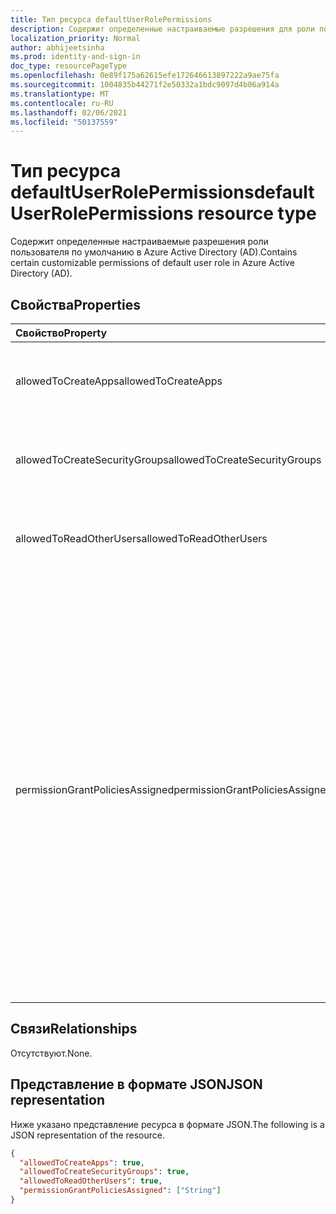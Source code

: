 ```yaml
---
title: Тип ресурса defaultUserRolePermissions
description: Содержит определенные настраиваемые разрешения для роли пользователя по умолчанию.
localization_priority: Normal
author: abhijeetsinha
ms.prod: identity-and-sign-in
doc_type: resourcePageType
ms.openlocfilehash: 0e89f175a62615efe172646613897222a9ae75fa
ms.sourcegitcommit: 1004835b44271f2e50332a1bdc9097d4b06a914a
ms.translationtype: MT
ms.contentlocale: ru-RU
ms.lasthandoff: 02/06/2021
ms.locfileid: "50137559"
---
```

# <a name="defaultuserrolepermissions-resource-type"></a><span data-ttu-id="737de-103">Тип ресурса defaultUserRolePermissions</span><span class="sxs-lookup"><span data-stu-id="737de-103">defaultUserRolePermissions resource type</span></span>

<span data-ttu-id="737de-104">Содержит определенные настраиваемые разрешения роли пользователя по умолчанию в Azure Active Directory (AD).</span><span class="sxs-lookup"><span data-stu-id="737de-104">Contains certain customizable permissions of default user role in Azure Active Directory (AD).</span></span>

## <a name="properties"></a><span data-ttu-id="737de-105">Свойства</span><span class="sxs-lookup"><span data-stu-id="737de-105">Properties</span></span>

| <span data-ttu-id="737de-106">Свойство</span><span class="sxs-lookup"><span data-stu-id="737de-106">Property</span></span> | <span data-ttu-id="737de-107">Тип</span><span class="sxs-lookup"><span data-stu-id="737de-107">Type</span></span> | <span data-ttu-id="737de-108">Описание</span><span class="sxs-lookup"><span data-stu-id="737de-108">Description</span></span> |
|:-------- |:---- |:----------- |
| <span data-ttu-id="737de-109">allowedToCreateApps</span><span class="sxs-lookup"><span data-stu-id="737de-109">allowedToCreateApps</span></span> | <span data-ttu-id="737de-110">Boolean</span><span class="sxs-lookup"><span data-stu-id="737de-110">Boolean</span></span> | <span data-ttu-id="737de-111">Указывает, может ли роль пользователя по умолчанию создавать приложения.</span><span class="sxs-lookup"><span data-stu-id="737de-111">Indicates whether the default user role can create applications.</span></span> |  
| <span data-ttu-id="737de-112">allowedToCreateSecurityGroups</span><span class="sxs-lookup"><span data-stu-id="737de-112">allowedToCreateSecurityGroups</span></span> | <span data-ttu-id="737de-113">Boolean</span><span class="sxs-lookup"><span data-stu-id="737de-113">Boolean</span></span> | <span data-ttu-id="737de-114">Указывает, может ли роль пользователя по умолчанию создавать группы безопасности.</span><span class="sxs-lookup"><span data-stu-id="737de-114">Indicates whether the default user role can create security groups.</span></span> |  
| <span data-ttu-id="737de-115">allowedToReadOtherUsers</span><span class="sxs-lookup"><span data-stu-id="737de-115">allowedToReadOtherUsers</span></span> | <span data-ttu-id="737de-116">Boolean</span><span class="sxs-lookup"><span data-stu-id="737de-116">Boolean</span></span> | <span data-ttu-id="737de-117">Указывает, может ли роль пользователя по умолчанию читать других пользователей.</span><span class="sxs-lookup"><span data-stu-id="737de-117">Indicates whether the default user role can read other users.</span></span> |
|<span data-ttu-id="737de-118">permissionGrantPoliciesAssigned</span><span class="sxs-lookup"><span data-stu-id="737de-118">permissionGrantPoliciesAssigned</span></span>|<span data-ttu-id="737de-119">Коллекция String</span><span class="sxs-lookup"><span data-stu-id="737de-119">String collection</span></span>|<span data-ttu-id="737de-120">Указывает, разрешено ли согласие пользователя на доступ к приложениям, и, если да, какое разрешение на предоставление согласия и какая политика согласия приложения (permissionGrantPolicy) управляет разрешением пользователей на предоставление согласия.</span><span class="sxs-lookup"><span data-stu-id="737de-120">Indicates if user consent to apps is allowed, and if it is, which permission to grant consent and which app consent policy (permissionGrantPolicy) govern the permission for users to grant consent.</span></span> <span data-ttu-id="737de-121">Значение должно быть в `managePermissionGrantsForSelf.{id}` формате, где находится `{id}` **ид** встроенной или настраиваемой политики согласия [приложения.](/azure/active-directory/manage-apps/manage-app-consent-policies)</span><span class="sxs-lookup"><span data-stu-id="737de-121">Value should be in the format `managePermissionGrantsForSelf.{id}`, where `{id}` is the **id** of a built-in or custom [app consent policy](/azure/active-directory/manage-apps/manage-app-consent-policies).</span></span> <span data-ttu-id="737de-122">Пустой список указывает, что согласие пользователя на приложения отключено.</span><span class="sxs-lookup"><span data-stu-id="737de-122">An empty list indicates user consent to apps is disabled.</span></span> |

## <a name="relationships"></a><span data-ttu-id="737de-123">Связи</span><span class="sxs-lookup"><span data-stu-id="737de-123">Relationships</span></span>

<span data-ttu-id="737de-124">Отсутствуют.</span><span class="sxs-lookup"><span data-stu-id="737de-124">None.</span></span>

## <a name="json-representation"></a><span data-ttu-id="737de-125">Представление в формате JSON</span><span class="sxs-lookup"><span data-stu-id="737de-125">JSON representation</span></span>

<span data-ttu-id="737de-126">Ниже указано представление ресурса в формате JSON.</span><span class="sxs-lookup"><span data-stu-id="737de-126">The following is a JSON representation of the resource.</span></span>

<!-- {
  "blockType": "resource",
  "keyProperty": "id",
  "@odata.type": "microsoft.graph.defaultUserRolePermissions"
}-->

```json
{
  "allowedToCreateApps": true,
  "allowedToCreateSecurityGroups": true,
  "allowedToReadOtherUsers": true,
  "permissionGrantPoliciesAssigned": ["String"]
}
```

<!-- uuid: 8fcb5dbc-d5aa-4681-8e31-b001d5168d79
2015-10-25 14:57:30 UTC -->
<!--
{
  "type": "#page.annotation",
  "description": "defaultUserRolePermissions resource",
  "keywords": "",
  "section": "documentation",
  "tocPath": "",
  "suppressions": []
}
-->
